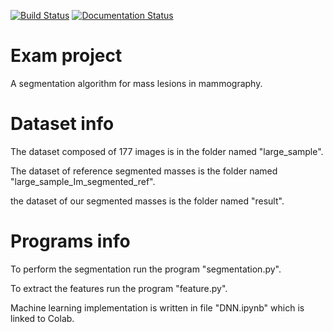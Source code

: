 [![Build Status](https://travis-ci.org/SaraSaponaro/segmentation_program.svg?branch=master)](https://travis-ci.org/SaraSaponaro/segmentation_program)
[![Documentation Status](https://readthedocs.org/projects/segmentation-program/badge/?version=latest)](https://segmentation-program.readthedocs.io/en/latest/?badge=latest)


# Exam project
A segmentation algorithm for mass lesions in mammography.

# Dataset info
The dataset composed of 177 images is in the folder named "large_sample".


The dataset of reference segmented masses is the folder named "large_sample_Im_segmented_ref".


the dataset of our segmented masses is the folder named "result".

# Programs info
To perform the segmentation run the program "segmentation.py".


To extract the features run the program "feature.py".


Machine learning implementation is written in file "DNN.ipynb" which is linked to Colab.



